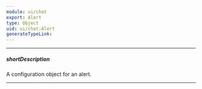 ```yaml
---
module: ui/chat
export: Alert
type: Object
uid: ui/chat:Alert
generateTypeLink: 
---
```

---
##### shortDescription
A configuration object for an alert.

---
<!-- Description goes here -->
